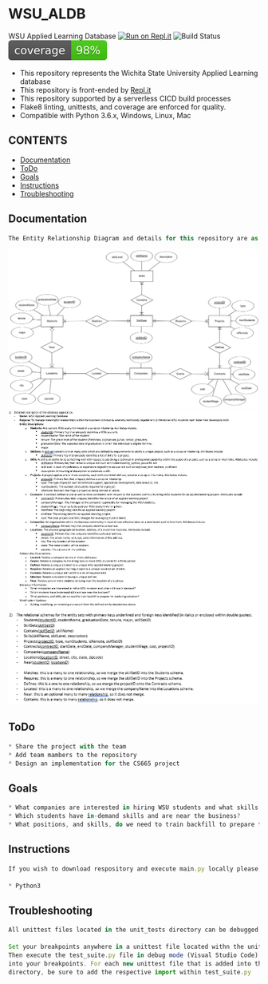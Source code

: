# WSU_ALDB
WSU Applied Learning Database
[![Run on Repl.it](https://repl.it/badge/github/WSUCS665/WSU_ALDB)](https://repl.it/github/WSUCS665/WSU_ALDB)
![Build Status](https://github.com/WSUCS665/WSU_ALDB/workflows/Python%20application/badge.svg?branch=dev)
![Coverage](https://github.com/WSUCS665/WSU_ALDB/blob/dev/documents/coverage.svg)

* This repository represents the Wichita State University Applied Learning database
* This repository is front-ended by [Repl.it](https://WSUALDB.wsucs665.repl.run)
* This repository supported by a serverless CICD build processes
* Flake8 linting, unittests, and coverage are enforced for quality.
* Compatible with Python 3.6.x, Windows, Linux, Mac


## CONTENTS
* [Documentation](#documentation)
* [ToDo](#todo)
* [Goals](#goals)
* [Instructions](#instructions)
* [Troubleshooting](#troubleshooting)

## Documentation
```javascript
The Entity Relationship Diagram and details for this repository are as follows.
```
![](./documents/ER_Diagram.png)
![](./documents/Detailed_Description.png)
![](./documents/Relational_Schemas.png)


## ToDo
```javascript
* Share the project with the team
* Add team mambers to the repository
* Design an implementation for the CS665 project
```


## Goals
```javascript
* What companies are interested in hiring WSU students and what skills are in demand?
* Which students have in-demand skills and are near the business?
* What positions, and skills, do we need to train backfill to prepare for student graduation?
```

## Instructions
```javascript
If you wish to download respository and execute main.py locally please install the following requirements

* Python3
```


## Troubleshooting
```javascript
All unittest files located in the unit_tests directory can be debugged using test_suite.py

Set your breakpoints anywhere in a unittest file located withn the unit_tests directory.
Then execute the test_suite.py file in debug mode (Visual Studio Code) to enter and step
into your breakpoints. For each new unittest file that is added into the unit_tests
directory, be sure to add the respective import within test_suite.py
```
